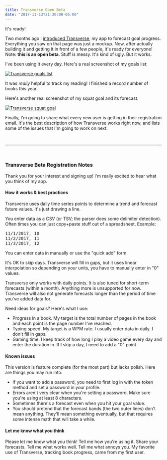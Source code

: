 ```yaml
---
title: Transverse Open Beta
date: "2017-11-13T21:30:00-05:00"
---
```


It's ready!

Two months ago I [introduced Transverse](/2017/09/12/introducing-transverse/), my app
to forecast goal progress. Everything you saw on that page was just a mockup. Now,
after actually building it and getting it in front of a few people, it's ready for
everyone! Note: **this is an open beta**. Stuff is messy. It's kind of ugly.
But it works.

I've been using it every day. Here's a real screenshot of my goals list:

[![Transverse goals list](/img/2017/11/transverse-goals.png)](/img/2017/11/transverse-goals.png)

It was *really* helpful to track my reading! I finished a record number of books this year.

Here's another real screenshot of my squat goal and its forecast.

[![Transverse squat goal](/img/2017/11/transverse-squat-goal.png)](/img/2017/11/transverse-squat-goal.png)

Finally, I'm going to share what every new user is getting in their registration email.
It's the best description of how Transverse works right now, and lists some of the
issues that I'm going to work on next.

<br>

---

<br>

### Transverse Beta Registration Notes

<p>Thank you for your interest and signing up! I'm really excited to hear what you think of my app.</p>

<h4>How it works &amp; best practices</h4>

<p>Transverse uses daily time series points to determine a trend and forecast future values. It's just drawing a line.</p>

<p>You enter data as a CSV (or TSV; the parser does some delimiter detection). Often times you can just copy+paste stuff out of a spreadsheet. Example:</p>

<pre>
11/1/2017, 10
11/2/2017, 11
11/3/2017, 12
</pre>

<p>You can enter data in manually or use the "quick add" form.</p>

<p>It's OK to skip days. Transverse will fill in gaps, but it uses linear interpolation so depending on your units, you have to manually enter in "0" values.</p>

<p>Transverse only works with daily points. It is also tuned for short-term forecasts (within a month). Anything more is unsupported for now. Transverse will also not generate forecasts longer than the period of time you've added data for.</p>

<p>Need ideas for goals? Here's what I use:</p>

<ul>
  <li>Progress in a book. My target is the total number of pages in the book and each point is the page number I've reached.</li>
  <li>Typing speed. My target is a WPM rate. I usually enter data in daily. I don't fill in gaps.</li>
  <li>Gaming time. I keep track of how long I play a video game every day and enter the duration in. If I skip a day, I need to add a "0" point.</li>
</ul>

<h4>Known issues</h4>

<p>This version is feature complete (for the most part) but lacks polish. Here are things you may run into:</p>

<ul>
  <li>If you want to add a password, you need to first log in with the token method and set a password in your profile.</li>
  <li>Errors aren't very clear when you're setting a password. Make sure you're using at least 8 characters.</li>
  <li>Sometimes there's a forecast even when you hit your goal value.</li>
  <li>You should pretend that the forecast bands (the two outer lines) don't mean anything. They'll mean something eventually, but that requires some intense math that will take a while.</li>
</ul>

<h4>Let me know what you think</h4>

<p>Please let me know what you think! Tell me how you're using it. Share your forecasts. Tell me what works well. Tell me what annoys you. My favorite use of Transverse, tracking book progress, came from my first user.</p>
